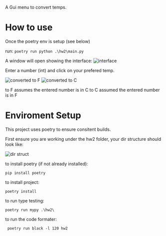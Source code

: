 A Gui menu to convert temps.

# How to use

Once the poetry env is setup (see below)

run:
```poetry run python .\hw2\main.py```

A window will open showing the interface:
![interface](images/gui.png)

Enter a number (int) and click on your prefered temp.

![converted to F](images/converted.png)
![converted to C](images/convertedtoC.png)


to F assumes the entered number is in C
to C assumed the entered number is in F

# Enviroment Setup

This project uses poetry to ensure consitent builds.

First ensure you are working under the hw2 folder, your dir structure should look like:

![dir struct](images/dir-image.png)

to install poetry (if not already installed): 

```pip install poetry```

to install project:

```poetry install```

to run type testing:

```poetry run mypy .\hw2\```

to run the code formater:

``` poetry run black -l 120 hw2```